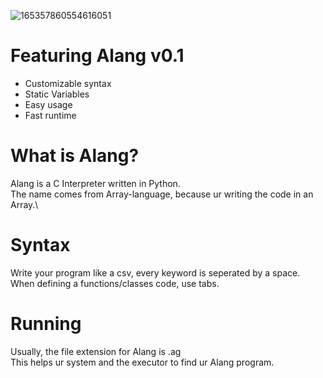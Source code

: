 ![165357860554616051](https://user-images.githubusercontent.com/89941741/170521171-b6e9018b-8f78-4cd5-a7a7-9af65a26ea08.png)
# Featuring Alang v0.1
- Customizable syntax
- Static Variables
- Easy usage
- Fast runtime
# What is Alang?
Alang is a C Interpreter written in Python.\
The name comes from Array-language, because ur writing the code in an Array.\
# Syntax
Write your program like a csv, every keyword is seperated by a space.\
When defining a functions/classes code, use tabs.
# Running
Usually, the file extension for Alang is .ag\
This helps ur system and the executor to find ur Alang program.
